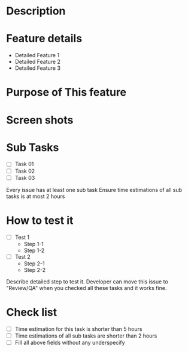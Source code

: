 # Description


# Feature details

* Detailed Feature 1
* Detailed Feature 2
* Detailed Feature 3

# Purpose of This feature

# Screen shots

# Sub Tasks

* [ ] Task 01
* [ ] Task 02
* [ ] Task 03

Every issue has at least one sub task
Ensure time estimations of all sub tasks is at most 2 hours

# How to test it

* [ ] Test 1
  * Step 1-1
  * Step 1-2
* [ ] Test 2
  * Step 2-1
  * Step 2-2

Describe detailed step to test it.
Developer can move this issue to "Review/QA" when you checked all these tasks and it works fine.

# Check list

* [ ] Time estimation for this task is shorter than 5 hours
* [ ] Time estimations of all sub tasks are shorter than 2 hours
* [ ] Fill all above fields without any underspecify
